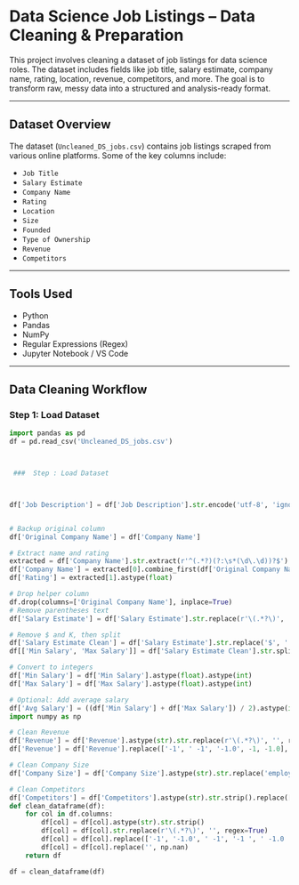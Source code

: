 #  Data Science Job Listings – Data Cleaning & Preparation

This project involves cleaning a dataset of job listings for data science roles. The dataset includes fields like job title, salary estimate, company name, rating, location, revenue, competitors, and more. The goal is to transform raw, messy data into a structured and analysis-ready format.

---

##  Dataset Overview

The dataset (`Uncleaned_DS_jobs.csv`) contains job listings scraped from various online platforms. Some of the key columns include:

- `Job Title`
- `Salary Estimate`
- `Company Name`
- `Rating`
- `Location`
- `Size`
- `Founded`
- `Type of Ownership`
- `Revenue`
- `Competitors`

---

##  Tools Used

- Python
- Pandas
- NumPy
- Regular Expressions (Regex)
- Jupyter Notebook / VS Code

---

##  Data Cleaning Workflow

###  Step 1: Load Dataset

```python
import pandas as pd
df = pd.read_csv('Uncleaned_DS_jobs.csv')



 ###  Step : Load Dataset



df['Job Description'] = df['Job Description'].str.encode('utf-8', 'ignore').str.decode('utf-8', 'ignore')


# Backup original column
df['Original Company Name'] = df['Company Name']

# Extract name and rating
extracted = df['Company Name'].str.extract(r'^(.*?)(?:\s*(\d\.\d))?$')
df['Company Name'] = extracted[0].combine_first(df['Original Company Name'])
df['Rating'] = extracted[1].astype(float)

# Drop helper column
df.drop(columns=['Original Company Name'], inplace=True)
# Remove parentheses text
df['Salary Estimate'] = df['Salary Estimate'].str.replace(r'\(.*?\)', '', regex=True).str.strip()

# Remove $ and K, then split
df['Salary Estimate Clean'] = df['Salary Estimate'].str.replace('$', '', regex=False).str.replace('K', '', regex=False)
df[['Min Salary', 'Max Salary']] = df['Salary Estimate Clean'].str.split('-', expand=True)

# Convert to integers
df['Min Salary'] = df['Min Salary'].astype(float).astype(int)
df['Max Salary'] = df['Max Salary'].astype(float).astype(int)

# Optional: Add average salary
df['Avg Salary'] = ((df['Min Salary'] + df['Max Salary']) / 2).astype(int)
import numpy as np

# Clean Revenue
df['Revenue'] = df['Revenue'].astype(str).str.replace(r'\(.*?\)', '', regex=True).str.strip()
df['Revenue'] = df['Revenue'].replace(['-1', ' -1', '-1.0', -1, -1.0], np.nan)

# Clean Company Size
df['Company Size'] = df['Company Size'].astype(str).str.replace('employees', '', regex=False).str.strip()

# Clean Competitors
df['Competitors'] = df['Competitors'].astype(str).str.strip().replace(['-1', ' -1', '-1.0', -1], np.nan)
def clean_dataframe(df):
    for col in df.columns:
        df[col] = df[col].astype(str).str.strip()
        df[col] = df[col].str.replace(r'\(.*?\)', '', regex=True)
        df[col] = df[col].replace(['-1', '-1.0', ' -1', '-1 ', ' -1.0 ', -1, -1.0], np.nan)
        df[col] = df[col].replace('', np.nan)
    return df

df = clean_dataframe(df)

